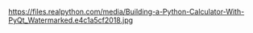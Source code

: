 https://files.realpython.com/media/Building-a-Python-Calculator-With-PyQt_Watermarked.e4c1a5cf2018.jpg
